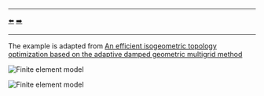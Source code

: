 ***
[⬅️](../017/README.md "Previous example")
[➡️](../010/README.md "Next example")
***

The example is adapted from [An efficient isogeometric topology optimization based on the adaptive damped geometric multigrid method](https://doi.org/10.1016/j.advengsoft.2024.103712)

![Finite element model](plate_with_hole.png)

![Finite element model](quarter_annulus.png)
